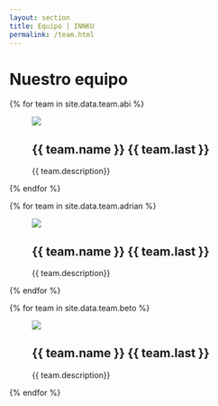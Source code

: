 ```yaml
---
layout: section
title: Equipo | INNKU
permalink: /team.html
---
```


<div class="row innku-title">
  <div class="col-lg-12">
    <h1>Nuestro equipo</h1>
  </div>

  <div class="col-lg-offset-5 col-lg-2 col-md-offset-5 col-md-2 col-sm-offset-5 col-sm-2 col-xs-offset-4 col-xs-4">
    <div class="row">
      <div class="col-lg-offset-4 col-lg-4 col-md-offset-4 col-md-4 col-sm-offset-4 col-sm-4 col-xs-offset-4 col-xs-4 innku-title-divisor">
      </div>
    </div>
  </div>
</div>

<div class="row team">

  {% for team in site.data.team.abi %}
    <div class="col-lg-4 col-sm-4 col-xs-12 text-center member">
      <figure class="effect-oscar">
        <img src="{{ team.image }}">
        <figcaption>
          <h2><span>{{ team.name }}</span> {{ team.last }}</h2>
          <p>{{ team.description}}</p>
        </figcaption>
      </figure>
    </div>
  {% endfor %}

  {% for team in site.data.team.adrian %}
    <div class="col-lg-4 col-sm-4 col-xs-12 text-center member">
      <figure class="effect-oscar">
        <img src="{{ team.image }}">
        <figcaption>
          <h2><span>{{ team.name }}</span> {{ team.last }}</h2>
          <p>{{ team.description}}</p>
        </figcaption>
      </figure>
    </div>
  {% endfor %}

  {% for team in site.data.team.beto %}
    <div class="col-lg-4 col-sm-4 col-xs-12 text-center member">
      <figure class="effect-oscar">
        <img src="{{ team.image }}">
        <figcaption>
          <h2><span>{{ team.name }}</span> {{ team.last }}</h2>
          <p>{{ team.description}}</p>
        </figcaption>
      </figure>
    </div>
  {% endfor %}

</div>
